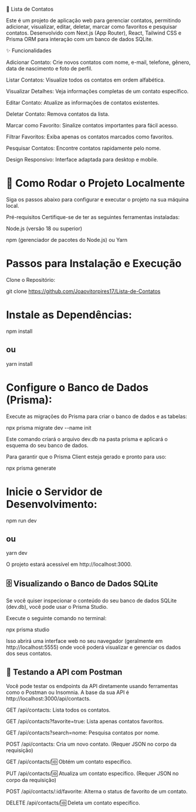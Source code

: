 📝 Lista de Contatos

Este é um projeto de aplicação web para gerenciar contatos, permitindo adicionar, visualizar, editar, deletar, marcar como favoritos e pesquisar contatos. Desenvolvido com 
Next.js (App Router), React, Tailwind CSS e Prisma ORM para interação com um banco de dados SQLite.


✨ Funcionalidades

Adicionar Contato: Crie novos contatos com nome, e-mail, telefone, gênero, data de nascimento e foto de perfil.

Listar Contatos: Visualize todos os contatos em ordem alfabética.

Visualizar Detalhes: Veja informações completas de um contato específico.

Editar Contato: Atualize as informações de contatos existentes.

Deletar Contato: Remova contatos da lista.

Marcar como Favorito: Sinalize contatos importantes para fácil acesso.

Filtrar Favoritos: Exiba apenas os contatos marcados como favoritos.

Pesquisar Contatos: Encontre contatos rapidamente pelo nome.

Design Responsivo: Interface adaptada para desktop e mobile.




# 🚀 Como Rodar o Projeto Localmente

Siga os passos abaixo para configurar e executar o projeto na sua máquina local.

Pré-requisitos
Certifique-se de ter as seguintes ferramentas instaladas:

Node.js (versão 18 ou superior)

npm (gerenciador de pacotes do Node.js) ou Yarn



# Passos para Instalação e Execução
Clone o Repositório:

git clone https://github.com/Joaovitorpires17/Lista-de-Contatos


# Instale as Dependências:

npm install
## ou
yarn install



# Configure o Banco de Dados (Prisma):

Execute as migrações do Prisma para criar o banco de dados e as tabelas:

npx prisma migrate dev --name init

Este comando criará o arquivo dev.db na pasta prisma e aplicará o esquema do seu banco de dados.

Para garantir que o Prisma Client esteja gerado e pronto para uso:

npx prisma generate




# Inicie o Servidor de Desenvolvimento:

npm run dev
## ou
yarn dev



O projeto estará acessível em http://localhost:3000.




## 🗄️ Visualizando o Banco de Dados SQLite
Se você quiser inspecionar o conteúdo do seu banco de dados SQLite (dev.db), você pode usar o Prisma Studio.

Execute o seguinte comando no terminal:

npx prisma studio

Isso abrirá uma interface web no seu navegador (geralmente em http://localhost:5555) onde você poderá visualizar e gerenciar os dados dos seus contatos.




## 🧪 Testando a API com Postman
Você pode testar os endpoints da API diretamente usando ferramentas como o Postman ou Insomnia. A base da sua API é http://localhost:3000/api/contacts.

GET /api/contacts: Lista todos os contatos.

GET /api/contacts?favorite=true: Lista apenas contatos favoritos.

GET /api/contacts?search=nome: Pesquisa contatos por nome.

POST /api/contacts: Cria um novo contato. (Requer JSON no corpo da requisição)

GET /api/contacts/:id: Obtém um contato específico.

PUT /api/contacts/:id: Atualiza um contato específico. (Requer JSON no corpo da requisição)

POST /api/contacts/:id/favorite: Alterna o status de favorito de um contato.

DELETE /api/contacts/:id: Deleta um contato específico.
